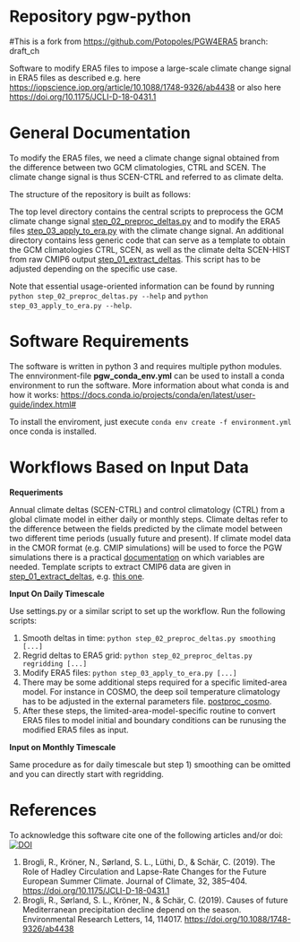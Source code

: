 # Repository pgw-python

#This is a fork from  https://github.com/Potopoles/PGW4ERA5 branch: draft_ch

Software to modify ERA5 files to impose a large-scale climate change signal in ERA5 files 
as described e.g. here https://iopscience.iop.org/article/10.1088/1748-9326/ab4438 or also
here https://doi.org/10.1175/JCLI-D-18-0431.1

# General Documentation
To modify the ERA5 files, we need a climate change signal obtained from the difference between two GCM climatologies, CTRL and SCEN. The climate change signal is thus SCEN-CTRL and referred to as climate delta.

The structure of the repository is built as follows:

The top level directory contains the central scripts to preprocess the GCM climate change signal [step_02_preproc_deltas.py](/step_02_preproc_deltas.py) and to modify the ERA5 files [step_03_apply_to_era.py](/step_03_apply_to_era.py) with the climate change signal.
An additional directory contains less generic code that can serve as a template to obtain the GCM climatologies CTRL, SCEN, as well as the climate delta SCEN-HIST from raw CMIP6 output [step_01_extract_deltas](/step_01_extract_deltas/). This script has to be adjusted depending on the specific use case.

Note that essential usage-oriented information can be found by running `python step_02_preproc_deltas.py --help` and `python step_03_apply_to_era.py --help`.

# Software Requirements

The software is written in python 3 and requires multiple python modules. The ennvironment-file **pgw_conda_env.yml** can be used to install a conda environment to run the software. More information about what conda is and how it works: https://docs.conda.io/projects/conda/en/latest/user-guide/index.html#

To install the enviroment, just execute `conda env create -f environment.yml` once conda is installed. 

# Workflows Based on Input Data

**Requeriments**

Annual climate deltas (SCEN-CTRL) and control climatology (CTRL) from a global climate model in either daily or monthly steps.
Climate deltas refer to the difference between the fields predicted by the climate model between two different time periods (usually future and present). If climate model data in the CMOR format (e.g. CMIP simulations) will be used to force the PGW simulations there is a practical [documentation](/Documentations/README_CMOR.md) on which variables are needed.
Template scripts to extract CMIP6 data are given in [step_01_extract_deltas](/step_01_extract_deltas/), e.g. [this one](/step_01_extract_deltas/extract_climate_delta.sh).

**Input On Daily Timescale**

Use settings.py or a similar script to set up the workflow. Run the following scripts:
1) Smooth deltas in time: `python step_02_preproc_deltas.py smoothing [...]`
2) Regrid deltas to ERA5 grid: `python step_02_preproc_deltas.py regridding [...]`
3) Modify ERA5 files: `python step_03_apply_to_era.py [...]`
4) There may be some additional steps required for a specific limited-area model. For instance in COSMO, the deep soil temperature climatology has to be adjusted in the external parameters file. [postproc_cosmo](/postproc_cosmo/). 
5) After these steps, the limited-area-model-specific routine to convert ERA5 files to model initial and boundary conditions can be runusing the modified ERA5 files as input.

**Input on Monthly Timescale**

Same procedure as for daily timescale but step 1) smoothing can be omitted and you can directly start with regridding.

# References
To acknowledge this software cite one of the following articles and/or doi: 
[![DOI](https://zenodo.org/badge/233851849.svg)](https://zenodo.org/badge/latestdoi/233851849)
1. Brogli, R., Kröner, N., Sørland, S. L., Lüthi, D., & Schär, C. (2019). The Role of Hadley Circulation and Lapse-Rate Changes for the Future European Summer Climate. Journal of Climate, 32, 385–404. https://doi.org/10.1175/JCLI-D-18-0431.1
1. Brogli, R., Sørland, S. L., Kröner, N., & Schär, C. (2019). Causes of future Mediterranean precipitation decline depend on the season. Environmental Research Letters, 14, 114017. https://doi.org/10.1088/1748-9326/ab4438
